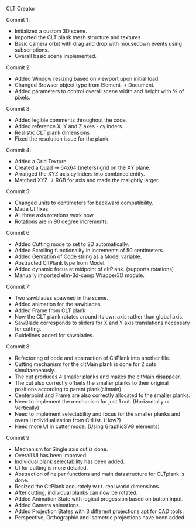 CLT Creator

Commit 1:
- Initialized a custom 3D scene.
- Imported the CLT plank mesh structure and textures
- Basic camera orbit with drag and drop with mousedown events using subscriptions.
- Overall basic scene implemented.

Commit 2:
- Added Window resizing based on viewport upon initial load. 
- Changed Browser object type from Element -> Document.
- Added parameters to control overall scene width and height with % of pixels.

Commit 3: 
- Added legible comments throughout the code. 
- Added reference X, Y and Z axes - cylinders.
- Realistic CLT plank dimensions
- Fixed the resolution issue for the plank.

Commit 4:
- Added a Grid Texture.
- Created a Quad -> 64x64 (meters) grid on the XY plane.
- Arranged the XYZ axis cylinders into combined entity.
- Matched XYZ -> RGB for axis and made the mslightly larger. 

Commit 5:
- Changed units to centimeters for backward compatibility.
- Made UI fixes.
- All three axis rotations work now. 
- Rotations are in 90 degree increments.

Commit 6:
- Added Cutting mode to set to 2D automatically.
- Added Scrolling functionality in increments of 50 centimeters.
- Added Genration of Code string as a Model variable.
- Abstracted CltPlank type from Model.
- Added dynamic focus at midpoint of cltPlank. (supports rotations)
- Manually imported elm-3d-camp Wrapper3D module.

Commit 7:
- Two sawblades spawned in the scene. 
- Added animation for the sawblades.
- Added Frame from CLT plank
- Now the CLT plank rotates around its own axis rather than global axis.
- SawBlade corresponds to sliders for X and Y axis translations necessary for cutting.
- Guidelines added for sawblades. 

Commit 8:
- Refactoring of code and abstraction of CltPlank into another file.
- Cutting mechanism for the cltMain plank is done for 2 cuts simultaeneously. 
- The cut produces 4 smaller planks and makes the cltMain disappear. 
- The cut also correctly offsets the smaller planks to their original positions according to parent plank(cltmain).
- Centerpoint and Frame are also correctly allocated to the smaller planks.
- Need to implement the mechanism for just 1 cut. (Horizontally or Vertically)
- Need to implement selectability and focus for the smaller planks and overall individualization from CltList. (How?)
- Need more UI in cutter mode. (Using GraphicSVG elements)

Commit 9:
- Mechanism for Single axis cut is done.
- Overall UI has been improved.
- Individual plank selectability has been added.
- UI for cutting is more detailed.
- Abstraction of helper functions and main datastructure for CLTplank is done.
- Resized the CltPlank accurately w.r.t. real world dimensions.
- After cutting, individual planks can now be rotated. 
- Added Animation State with logical progession based on button input. 
- Added Camera animations. 
- Added Projection States with 3 different projections apt for CAD tools. 
- Perspective, Orthographic and Isometric projections have been added. 